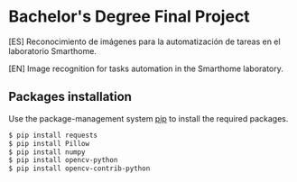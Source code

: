 # Bachelor's Degree Final Project

[ES] Reconocimiento de imágenes para la automatización de tareas en el laboratorio Smarthome.

[EN] Image recognition for tasks automation in the Smarthome laboratory.

## Packages installation

Use the package-management system [pip](https://pip.pypa.io/en/stable/) to install the required packages.

```bash
$ pip install requests
$ pip install Pillow
$ pip install numpy
$ pip install opencv-python
$ pip install opencv-contrib-python
```
